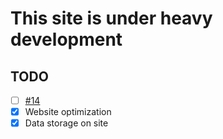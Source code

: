 # This site is under heavy development

## TODO 
- [ ] [#14](https://github.com/BrigedMcCarthy/welcome-to-the-internet.neocites.org/issues/14)
- [x] Website optimization
- [x] Data storage on site